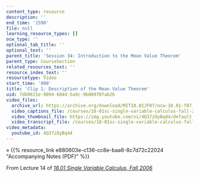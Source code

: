 ```yaml
---
content_type: resource
description: ''
end_time: '1590'
file: null
learning_resource_types: []
ocw_type: ''
optional_tab_title: ''
optional_text: ''
parent_title: 'Session 34: Introduction to the Mean Value Theorem'
parent_type: CourseSection
related_resources_text: ''
resource_index_text: ''
resourcetype: Video
start_time: '908'
title: 'Clip 1: Description of the Mean Value Theorem'
uid: 7db9631e-9094-684d-5a9c-9b00970fab26
video_files:
  archive_url: https://archive.org/download/MIT18.01JF07/ocw-18.01-f07-lec14_300k.mp4
  video_captions_file: /courses/18-01sc-single-variable-calculus-fall-2010/67093f8c9f9155b1a660bd928377426e_4Q37iOyBq44.vtt
  video_thumbnail_file: https://img.youtube.com/vi/4Q37iOyBq44/default.jpg
  video_transcript_file: /courses/18-01sc-single-variable-calculus-fall-2010/898c79f0c2630bf7c3958fccf46ebe44_4Q37iOyBq44.pdf
video_metadata:
  youtube_id: 4Q37iOyBq44
---
```


» {{% resource_link e880603e-c136-cc8e-baa6-8c7d72c22024 "Accompanying Notes (PDF)" %}}

From Lecture 14 of [_18.01 Single Variable Calculus, Fall 2006_](/courses/18-01-single-variable-calculus-fall-2006/video_galleries/video-lectures)